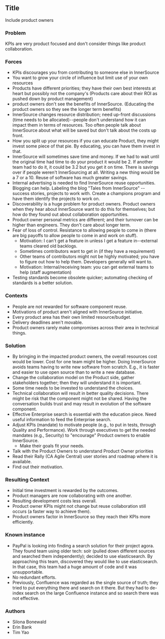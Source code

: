 ## Title
Include product owners 

### Problem
KPIs are very product focused and don't consider things like product collaboration.

### Forces
* KPIs discourages you from contributing to someone else in InnerSource
* You want to grow your circle of influence but limit use of your own resources
* Products have different priorities; they have their own best interests at heart but possibly not the company's (Products care about their ROI as pushed down by product management)
* product owners don't see the benefits of InnerSource. (Educating the product owners so they see the longer term benefits)
* InnerSource changes resource distribution; need up-front discussions (time needs to be allocated)--people don't understand how it can impact them in terms of resources. Too often people talk about InnerSource about what will be saved but don't talk about the costs up front.
* How you split up your resources if you can educate Product, they might invest some piece of that pie. By educating, you can have them invest in that.
* InnerSource will sometimes save time and money. If we had to wait until the original time had time to do your product it would be 2. If another team had to do it, it could be 3.2 but you get it on time. There is savings over if people weren't InnerSourcing at all. Writing a new thing would be a 7 or a 10. Reuse of software has much greater savings.
* Internal advertising is needed to find InnerSource reuse opportunities. Blogging can help. Labeling the blog "Tales from InnerSource" -- success stories, projects to work with. Create a champions program and have them identify the projects to work on. 
* Discoverability is a huge problem for product owners. Product owners when they hear about InnerSource want to do this for themselves; but how do they found out about collaboration opportunities.
* Product owner personal metrics are different; and their turnover can be higher than engineers. They don't care about longer term.
* Fear of loss of control. Resistance to allowing people to come in (there are big payoffs to allow people to come in and work on stuff).
    - Motivation: I can't get a feature in unless I get a feature in--external teams cleared old backlogs.
    - Sometimes contributors want to get in (if they have a requirement)
    - Other teams of contributors might not be highly motivated; you have to figure out how to help them. Developers generally will want to.
    - Motivation: Internal/receiving team: you can get external teams to help (staff augmentation)
* Testing standards become obsolete quicker; automating checking of standards is a better solution.

### Contexts
* People are not rewarded for software component reuse.
* Motivations of product aren't aligned with InnerSource initiative.
* Every product area has their own limited resource/budget.
* Delivery deadlines aren't movable. 
* Product owners rarely make compromises across their area in technical things.

### Solution
* By bringing in the impacted product owners, the overall resources cost would be lower. Cost for one team might be higher. Doing InnerSource avoids teams having to write new software from scratch. E.g., it is faster and easier to use open source than to write a new database.
* Change the collaboration model on the Product side, gather stakeholders together; then they will understand it is important.
* Some time needs to be invested to understand the choices.
* Technical collaboration will result in better quality decisions. There might be risk that the component might not be shared. Having the conversation builds trust and may result in evolution of the software component.
* Effective Enterprise search is essential with the education piece. Need useful information to feed the Enterprise search.
* Adjust KPIs (mandate) to motivate people (e.g., to put in tests, through Quality and Performance). Work through executives to get the needed mandates (e.g., Security) to "encourage" Product owners to enable InnerSource.
    - Make their goals fit your needs.
* Talk with the Product Owners to understand Product Owner priorities
* Read their Rally (CA Agile Central) user stories and roadmap where it is available.
* Find out their motivation.

### Resulting Context
* Initial time investment is rewarded by the outcomes.
* Product managers are now collaborating with one another.
* Resulting development costs less overall.
* Product owner KPIs might not change but reuse collaboration still occurs (a faster way to achieve them).
* Product owners factor in InnerSource so they reach their KPIs more efficiently.

### Known instance
* PayPal is looking into finding a search solution for their project agora. They found team using older tech: solr (pulled down different sources and searched them independently); decided to use elasticsearch. By approaching this team, discovered they would like to use elasticsearch. In that case, this team had a huge amount of code and it was unsupportable.
* No redundant efforts.
* Previously, Confluence was regarded as the single source of truth; they tried to put everything there and search on it there. But they had to de-index search on the large Confluence instance and so search there was not effective.

### Authors
* Silona Bonewald
* Erin Bank
* Tim Yao
